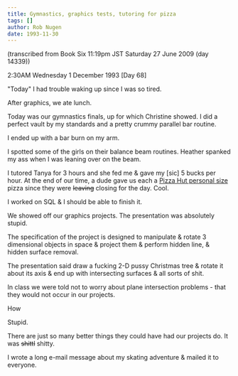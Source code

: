 ```yaml
---
title: Gymnastics, graphics tests, tutoring for pizza
tags: []
author: Rob Nugen
date: 1993-11-30
---
```


<!-- tags: -->
<!-- events: -->
<!-- people: Christine, Maggie -->
<!-- locations: Univeristy of Houston -->
<p class="note">(transcribed from Book Six 11:19pm JST Saturday 27 June 2009 (day 14339))</p>

<p class="date">2:30AM Wednesday 1 December 1993 [Day 68]</p>

<p>&quot;Today&quot; I had trouble waking up since I was so tired.</p>

<p>After graphics, we ate lunch.</p>

<p>Today was our gymnastics finals, up for which Christine showed.  I did a perfect vault by my
standards and a pretty crummy parallel bar routine.</p>

<p>I ended up with a bar burn on my arm.</p>

<p>I spotted some of the girls on their balance beam routines.  Heather spanked my ass when I was
leaning over on the beam.</p>

<p>I tutored Tanya for 3 hours and she fed me &amp; gave my [sic] 5 bucks per hour.  At the end of
our time, a dude gave us each a <ins>Pizza Hut personal size</ins> pizza since they
were <del>leaving</del> closing for the day.  Cool.</p>

<p>I worked on SQL &amp; I should be able to finish it.</p>

<p>We showed off our graphics projects.  The presentation was absolutely stupid.</p>

<p>The specification of the project is designed to manipulate &amp; rotate 3 dimensional objects in
space &amp; project them &amp; perform hidden line, &amp; hidden surface removal.</p>

<p>The presentation said draw a fucking 2-D pussy Christmas tree &amp; rotate it about its axis
&amp; end up with intersecting surfaces &amp; all sorts of shit.</p>

<p>In class we were told not to worry about plane intersection problems - that they would not occur
in our projects.</p>

<p>How</p>

<p>Stupid.</p>

<p>There are just so many better things they could have had our projects do.  It
was <del>shittl</del> shitty.</p>

<p>I wrote a long e-mail message about my skating adventure &amp; mailed it to everyone.</p>

